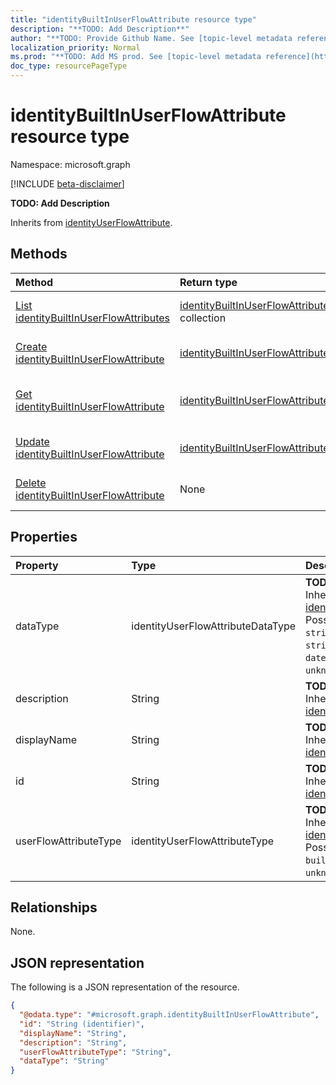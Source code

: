 ```yaml
---
title: "identityBuiltInUserFlowAttribute resource type"
description: "**TODO: Add Description**"
author: "**TODO: Provide Github Name. See [topic-level metadata reference](https://msgo.azurewebsites.net/add/document/guidelines/metadata.html#topic-level-metadata)**"
localization_priority: Normal
ms.prod: "**TODO: Add MS prod. See [topic-level metadata reference](https://msgo.azurewebsites.net/add/document/guidelines/metadata.html#topic-level-metadata)**"
doc_type: resourcePageType
---
```


# identityBuiltInUserFlowAttribute resource type

Namespace: microsoft.graph

[!INCLUDE [beta-disclaimer](../../includes/beta-disclaimer.md)]

**TODO: Add Description**


Inherits from [identityUserFlowAttribute](../resources/identityuserflowattribute.md).

## Methods
|Method|Return type|Description|
|:---|:---|:---|
|[List identityBuiltInUserFlowAttributes](../api/identitybuiltinuserflowattribute-list.md)|[identityBuiltInUserFlowAttribute](../resources/identitybuiltinuserflowattribute.md) collection|Get a list of the [identityBuiltInUserFlowAttribute](../resources/identitybuiltinuserflowattribute.md) objects and their properties.|
|[Create identityBuiltInUserFlowAttribute](../api/identitybuiltinuserflowattribute-create.md)|[identityBuiltInUserFlowAttribute](../resources/identitybuiltinuserflowattribute.md)|Create a new [identityBuiltInUserFlowAttribute](../resources/identitybuiltinuserflowattribute.md) object.|
|[Get identityBuiltInUserFlowAttribute](../api/identitybuiltinuserflowattribute-get.md)|[identityBuiltInUserFlowAttribute](../resources/identitybuiltinuserflowattribute.md)|Read the properties and relationships of an [identityBuiltInUserFlowAttribute](../resources/identitybuiltinuserflowattribute.md) object.|
|[Update identityBuiltInUserFlowAttribute](../api/identitybuiltinuserflowattribute-update.md)|[identityBuiltInUserFlowAttribute](../resources/identitybuiltinuserflowattribute.md)|Update the properties of an [identityBuiltInUserFlowAttribute](../resources/identitybuiltinuserflowattribute.md) object.|
|[Delete identityBuiltInUserFlowAttribute](../api/identitybuiltinuserflowattribute-delete.md)|None|Deletes an [identityBuiltInUserFlowAttribute](../resources/identitybuiltinuserflowattribute.md) object.|

## Properties
|Property|Type|Description|
|:---|:---|:---|
|dataType|identityUserFlowAttributeDataType|**TODO: Add Description** Inherited from [identityUserFlowAttribute](../resources/identityuserflowattribute.md). Possible values are: `string`, `boolean`, `int64`, `stringCollection`, `dateTime`, `unknownFutureValue`.|
|description|String|**TODO: Add Description** Inherited from [identityUserFlowAttribute](../resources/identityuserflowattribute.md).|
|displayName|String|**TODO: Add Description** Inherited from [identityUserFlowAttribute](../resources/identityuserflowattribute.md).|
|id|String|**TODO: Add Description** Inherited from [identityUserFlowAttribute](../resources/identityuserflowattribute.md).|
|userFlowAttributeType|identityUserFlowAttributeType|**TODO: Add Description** Inherited from [identityUserFlowAttribute](../resources/identityuserflowattribute.md). Possible values are: `builtIn`, `custom`, `required`, `unknownFutureValue`.|

## Relationships
None.

## JSON representation
The following is a JSON representation of the resource.
<!-- {
  "blockType": "resource",
  "keyProperty": "id",
  "@odata.type": "microsoft.graph.identityBuiltInUserFlowAttribute",
  "baseType": "Microsoft.Cpim.Api.DataModels.identityUserFlowAttribute",
  "openType": false
}
-->
``` json
{
  "@odata.type": "#microsoft.graph.identityBuiltInUserFlowAttribute",
  "id": "String (identifier)",
  "displayName": "String",
  "description": "String",
  "userFlowAttributeType": "String",
  "dataType": "String"
}
```

